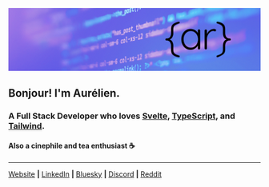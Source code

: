[![banner][banner]][website]

## Bonjour! I'm Aurélien.

### A **Full Stack Developer** who loves [Svelte][svelte], [TypeScript][typescript], and [Tailwind][tailwind].

#### Also a **cinephile** and **tea enthusiast** ☕

---

[Website][website] **|** [LinkedIn][linkedin] **|** [Bluesky][bluesky] **|** [Discord][discord] **|** [Reddit][reddit]

[banner]: https://raw.githubusercontent.com/aurelienrichard/aurelienrichard/main/banner.png
[typescript]: https://www.typescriptlang.org
[svelte]: https://svelte.dev
[tailwind]: https://tailwindcss.com
[website]: https://aurelienrichard.com
[linkedin]: https://www.linkedin.com/in/aurelienrichard
[bluesky]: https://bsky.app/profile/aurelienrichard.com
[discord]: https://discord.gg/XbNScvCAQx
[reddit]: https://www.reddit.com/user/aurelienrichard
